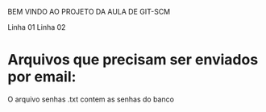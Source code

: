 BEM VINDO AO PROJETO DA AULA DE GIT-SCM

Linha 01 
Linha 02 

Arquivos que precisam ser enviados por email:
===============================================
O arquivo senhas .txt contem as senhas do banco